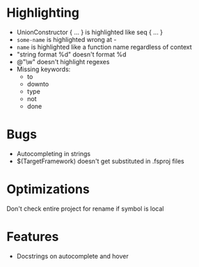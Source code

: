 # Highlighting
- UnionConstructor { ... } is highlighted like seq { ... }
- ``some-name`` is highlighted wrong at -
- ``name`` is highlighted like a function name regardless of context
- "string format %d" doesn't format %d
- @"\w" doesn't highlight regexes
- Missing keywords:
  - to
  - downto
  - type
  - not
  - done

# Bugs
- Autocompleting in strings
- $(TargetFramework) doesn't get substituted in .fsproj files

# Optimizations
Don't check entire project for rename if symbol is local

# Features
- Docstrings on autocomplete and hover